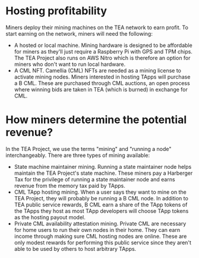 # Hosting profitability
Miners deploy their mining machines on the TEA network to earn profit. To start earning on the network, miners will need the following:

- A hosted or local machine. Mining hardware is designed to be affordable for miners as they'll just require a Raspberry Pi with GPS and TPM chips. The TEA Project also runs on AWS Nitro which is therefore an option for miners who don't want to run local hardware.
- A CML NFT. Camellia (CML) NFTs are needed as a mining license to activate mining nodes. Miners interested in hosting TApps will purchase a B CML. These are purchased through CML auctions, an open process where winning bids are taken in TEA (which is burned) in exchange for CML.
 
# How miners determine the potential revenue?
In the TEA Project, we use the terms "mining" and "running a node" interchangeably. There are three types of mining available:

- State machine maintainer mining. Running a state maintainer node helps maintain the TEA Project's state machine. These miners pay a Harberger Tax for the privilege of running a state maintainer node and earns revenue from the memory tax paid by TApps.
- CML TApp hosting mining. When a user says they want to mine on the TEA Project, they will probably be running a B CML node. In addition to TEA public service rewards, B CML earn a share of the TApp tokens of the TApps they host as most TApp developers will choose TApp tokens as the hosting payout model.
- Private CML availability attestation mining. Private CML are necessary for home users to run their own nodes in their home. They can earn income through making sure CML hosting nodes are online. These are only modest rewards for performing this public service since they aren't able to be used by others to host arbitrary TApps.

